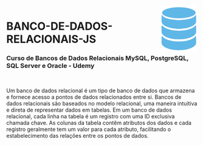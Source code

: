 <img src="simbolo-bancoDeDados.png" align="right" width="100">

# BANCO-DE-DADOS-RELACIONAIS-JS
 
<h3>Curso de Bancos de Dados Relacionais MySQL, PostgreSQL, SQL Server e Oracle - Udemy</h3>
<br>

Um banco de dados relacional é um tipo de banco de dados que armazena e fornece acesso a pontos de dados relacionados entre si. Bancos de dados relacionais são baseados no modelo relacional, uma maneira intuitiva e direta de representar dados em tabelas. Em um banco de dados relacional, cada linha na tabela é um registro com uma ID exclusiva chamada chave. As colunas da tabela contêm atributos dos dados e cada registro geralmente tem um valor para cada atributo, facilitando o estabelecimento das relações entre os pontos de dados.